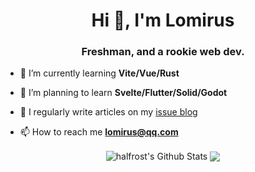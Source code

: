 <h1 align="center">Hi 👋, I'm Lomirus</h1>
<h3 align="center">Freshman, and a rookie web dev.</h3>

- 🌱 I’m currently learning **Vite/Vue/Rust**

- 🌴 I’m planning to learn **Svelte/Flutter/Solid/Godot**

- 📝 I regularly write articles on my [issue blog](https://github.com/lomirus/issue-blogs/issues)

- 📫 How to reach me **lomirus@qq.com**

<p align="center">
  <img align="center" src="https://github-readme-stats.vercel.app/api?username=lomirus&show_icons=true&count_private=true&include_all_commits=true&line_height=21" alt="halfrost's Github Stats" />
  <img align="center" src="https://github-readme-stats.vercel.app/api/top-langs/?username=lomirus&hide=html,css&langs_count=7&layout=compact" />
</p>
